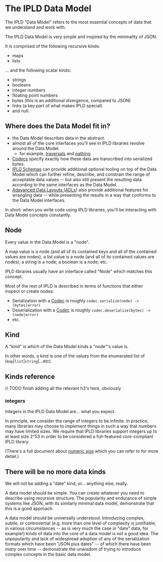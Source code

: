 The IPLD Data Model
===================

The IPLD "Data Model" refers to the most essential concepts of data that we understand and work with.

The IPLD Data Model is very simple and inspired by the minimality of JSON.

It is comprised of the following recursive kinds:

- maps
- lists

... and the following scalar kinds:

- strings
- booleans
- integer numbers
- floating point numbers
- bytes (this is an additional divergence, compared to JSON)
- links (a key part of what makes IPLD special)
- and null.


Where does the Data Model fit in?
---------------------------------

- the Data Model describes data in the abstract.
- almost all of the core interfaces you'll see in IPLD libraries revolve around the Data Model.
	- for example, [traversals](traversal.md) and [pathing](pathing.md)
- [Codecs](codecs.md) specify exactly how these data are transcribed into serialized bytes.
- [IPLD Schemas](schemas.md) can provide additional optional tooling on top of the Data Model which can further refine, describe, and constrain the range of acceptable data values --
  but also still present the resulting data according to the same interfaces as the Data Model.
- [Adavanced Data Layouts (ADLs)](advanced-data-layouts.md) also provide additional features for wrangling data --
  while presenting the results in a way that conforms to the Data Model interfaces.

In short: when you write code using IPLD libraries, you'll be interacting with Data Model concepts constantly.


Node
----

Every value in the Data Model is a "node".

A map value is a node (and all of its contained keys and all of the contained values are nodes);
a list value is a node (and all of its contained values are nodes);
a string is a node; a boolean is a node; etc.

IPLD libraries usually have an interface called "Node" which matches this concept.

Most of the rest of IPLD is described in terms of functions that either inspect or create nodes:

- Serialization with a [Codec](codecs.md) is roughly `codec.serialize(node) -> (bytes|error)`
- Deserialization with a [Codec](codecs.md) is roughly `codec.deserialize(bytes) -> (node|error)`
- etc.


Kind
----

A "kind" is _which_ of the Data Model kinds a "node"'s value is.

In other words, a kind is one of the values from the enumerated list of (`map`|`list`|`string`|...etc).


Kinds reference
---------------

// TODO finish adding all the relevant h3's here, obviously

### integers

Integers in the IPLD Data Model are... what you expect.

In principle, we consider the range of integers to be infinite.
In practice, many libraries may choose to implement things in such a way that numbers may have limited sizes.
We require that IPLD libraries support integers up to at least size 2^53 in order to be considered a full-featured core-compliant IPLD library.

(There's a full document about [numeric size](/details/numeric-size.md) which you can refer to for more detail.)



There will be no more data kinds
--------------------------------

We will not be adding a "date" kind, or... anything else, really.

A data model should be simple.
You can create whatever you need to describe using recursive structure.
The popularity and endurance of simple systems like JSON, with its similarly minimal data model, demonstrate that this is a good approach.

A data model should be universally understood.
Introducing complex, subtle, or controvertial
(e.g. more than one level of complexity is justifiable, in various circumstances -- as is very much the case in "date" data, for example!)
kinds of data into the core of a data model is not a good idea.
The unpopularity and lack of widespread adoption of any of the serialization formats which have been "JSON plus dates" --
of which there have been *many* over time --
demonstrate the unwisdom of trying to introduce complex concepts in the basic data model.
